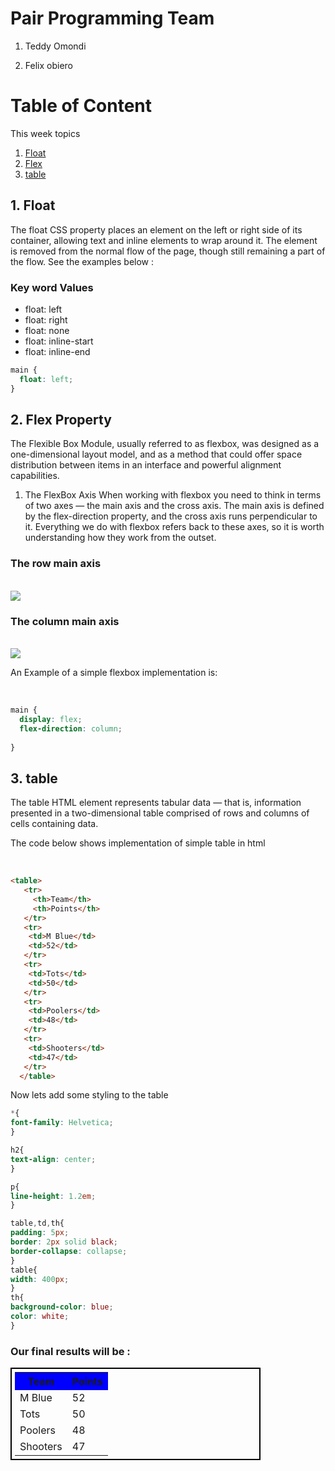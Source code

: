 # Pair Programming Team

1. Teddy Omondi

2. Felix  obiero



# Table of Content

This week topics

1. [Float](#float)
2. [Flex](#flex)
3. [table](#table)

<a name="float"></a>
## 1. Float

The float CSS property places an element on the left or right side of its container, allowing text and inline elements to wrap around it. The element is removed from the normal flow of the page, though still remaining a part of the flow. See the examples below :

<h3>Key word Values</h3>
<ul>
    <li>float: left</li>
    <li>float: right</li>
    <li>float: none</li>
    <li>float: inline-start</li>
    <li>float: inline-end</li>
</ul>

```css
main {
  float: left;
}
```

<a name="flex"></a>
## 2. Flex Property


The Flexible Box Module, usually referred to as flexbox, was designed as a one-dimensional layout model, and as a method that could offer space distribution between items in an interface and powerful alignment capabilities.
1. The FlexBox Axis
    When working with flexbox you need to think in terms of two axes — the main axis and the cross axis. The main axis is defined by the flex-direction property, and the cross axis runs perpendicular to it. Everything we do with flexbox refers back to these axes, so it is worth understanding how they work from the outset.

<h3>The row main axis</h3>
<br>
<img src="https://developer.mozilla.org/en-US/docs/Web/CSS/CSS_Flexible_Box_Layout/Basic_Concepts_of_Flexbox/basics1.png">

<h3>The column main axis</h3>
<br>
<img src="https://developer.mozilla.org/en-US/docs/Web/CSS/CSS_Flexible_Box_Layout/Basic_Concepts_of_Flexbox/basics2.png">

<br>
<p>An Example of a simple flexbox implementation is: </p>
<br>

```css
main {
  display: flex;
  flex-direction: column;
  
}
```



<a name="table"></a>
## 3. table

The table HTML element represents tabular data — that is, information presented in a two-dimensional table comprised of rows and columns of cells containing data.

<p>The code below shows implementation of simple table in html</p>
<br>

```html
<table>
   <tr>    
     <th>Team</th>
     <th>Points</th>
   </tr>
   <tr>
    <td>M Blue</td>
    <td>52</td>
   </tr>
   <tr>
    <td>Tots</td>
    <td>50</td>
   </tr>
   <tr>
    <td>Poolers</td>
    <td>48</td>
   </tr>
   <tr>
    <td>Shooters</td>
    <td>47</td>
   </tr>
  </table> 
  ```

  Now lets add some styling to the table 

  ```css 
  *{
 font-family: Helvetica; 
}

h2{
  text-align: center;
}

p{
  line-height: 1.2em;
}

table,td,th{
  padding: 5px;
  border: 2px solid black;
  border-collapse: collapse;
}
table{
  width: 400px;
}
th{
  background-color: blue;
  color: white;
}
```

### Our final results will be :

<table style="width: 400px; border: 2px solid black; padding: 5px;">

 </style>
   <tr>    
     <th style="background-color: blue; ">Team</th>
     <th style="background-color: blue; ">Points</th>
   </tr>
   <tr>
    <td>M Blue</td>
    <td>52</td>
   </tr>
   <tr>
    <td>Tots</td>
    <td>50</td>
   </tr>
   <tr>
    <td>Poolers</td>
    <td>48</td>
   </tr>
   <tr>
    <td>Shooters</td>
    <td>47</td>
   </tr>
  </table> 

